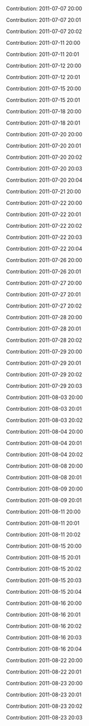 Contribution: 2011-07-07 20:00

Contribution: 2011-07-07 20:01

Contribution: 2011-07-07 20:02

Contribution: 2011-07-11 20:00

Contribution: 2011-07-11 20:01

Contribution: 2011-07-12 20:00

Contribution: 2011-07-12 20:01

Contribution: 2011-07-15 20:00

Contribution: 2011-07-15 20:01

Contribution: 2011-07-18 20:00

Contribution: 2011-07-18 20:01

Contribution: 2011-07-20 20:00

Contribution: 2011-07-20 20:01

Contribution: 2011-07-20 20:02

Contribution: 2011-07-20 20:03

Contribution: 2011-07-20 20:04

Contribution: 2011-07-21 20:00

Contribution: 2011-07-22 20:00

Contribution: 2011-07-22 20:01

Contribution: 2011-07-22 20:02

Contribution: 2011-07-22 20:03

Contribution: 2011-07-22 20:04

Contribution: 2011-07-26 20:00

Contribution: 2011-07-26 20:01

Contribution: 2011-07-27 20:00

Contribution: 2011-07-27 20:01

Contribution: 2011-07-27 20:02

Contribution: 2011-07-28 20:00

Contribution: 2011-07-28 20:01

Contribution: 2011-07-28 20:02

Contribution: 2011-07-29 20:00

Contribution: 2011-07-29 20:01

Contribution: 2011-07-29 20:02

Contribution: 2011-07-29 20:03

Contribution: 2011-08-03 20:00

Contribution: 2011-08-03 20:01

Contribution: 2011-08-03 20:02

Contribution: 2011-08-04 20:00

Contribution: 2011-08-04 20:01

Contribution: 2011-08-04 20:02

Contribution: 2011-08-08 20:00

Contribution: 2011-08-08 20:01

Contribution: 2011-08-09 20:00

Contribution: 2011-08-09 20:01

Contribution: 2011-08-11 20:00

Contribution: 2011-08-11 20:01

Contribution: 2011-08-11 20:02

Contribution: 2011-08-15 20:00

Contribution: 2011-08-15 20:01

Contribution: 2011-08-15 20:02

Contribution: 2011-08-15 20:03

Contribution: 2011-08-15 20:04

Contribution: 2011-08-16 20:00

Contribution: 2011-08-16 20:01

Contribution: 2011-08-16 20:02

Contribution: 2011-08-16 20:03

Contribution: 2011-08-16 20:04

Contribution: 2011-08-22 20:00

Contribution: 2011-08-22 20:01

Contribution: 2011-08-23 20:00

Contribution: 2011-08-23 20:01

Contribution: 2011-08-23 20:02

Contribution: 2011-08-23 20:03

